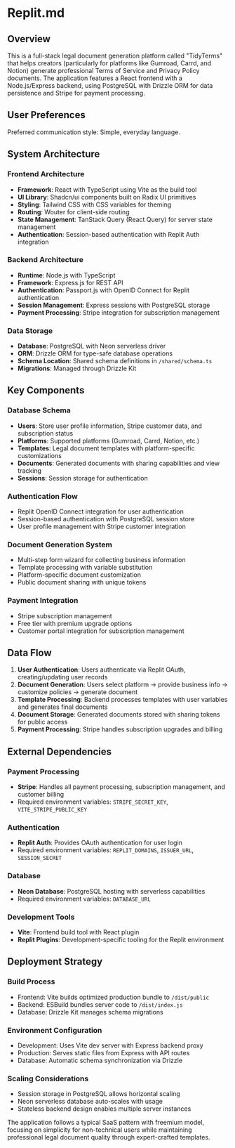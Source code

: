 # Replit.md

## Overview

This is a full-stack legal document generation platform called "TidyTerms" that helps creators (particularly for platforms like Gumroad, Carrd, and Notion) generate professional Terms of Service and Privacy Policy documents. The application features a React frontend with a Node.js/Express backend, using PostgreSQL with Drizzle ORM for data persistence and Stripe for payment processing.

## User Preferences

Preferred communication style: Simple, everyday language.

## System Architecture

### Frontend Architecture
- **Framework**: React with TypeScript using Vite as the build tool
- **UI Library**: Shadcn/ui components built on Radix UI primitives
- **Styling**: Tailwind CSS with CSS variables for theming
- **Routing**: Wouter for client-side routing
- **State Management**: TanStack Query (React Query) for server state management
- **Authentication**: Session-based authentication with Replit Auth integration

### Backend Architecture
- **Runtime**: Node.js with TypeScript
- **Framework**: Express.js for REST API
- **Authentication**: Passport.js with OpenID Connect for Replit authentication
- **Session Management**: Express sessions with PostgreSQL storage
- **Payment Processing**: Stripe integration for subscription management

### Data Storage
- **Database**: PostgreSQL with Neon serverless driver
- **ORM**: Drizzle ORM for type-safe database operations
- **Schema Location**: Shared schema definitions in `/shared/schema.ts`
- **Migrations**: Managed through Drizzle Kit

## Key Components

### Database Schema
- **Users**: Store user profile information, Stripe customer data, and subscription status
- **Platforms**: Supported platforms (Gumroad, Carrd, Notion, etc.)
- **Templates**: Legal document templates with platform-specific customizations
- **Documents**: Generated documents with sharing capabilities and view tracking
- **Sessions**: Session storage for authentication

### Authentication Flow
- Replit OpenID Connect integration for user authentication
- Session-based authentication with PostgreSQL session store
- User profile management with Stripe customer integration

### Document Generation System
- Multi-step form wizard for collecting business information
- Template processing with variable substitution
- Platform-specific document customization
- Public document sharing with unique tokens

### Payment Integration
- Stripe subscription management
- Free tier with premium upgrade options
- Customer portal integration for subscription management

## Data Flow

1. **User Authentication**: Users authenticate via Replit OAuth, creating/updating user records
2. **Document Generation**: Users select platform → provide business info → customize policies → generate document
3. **Template Processing**: Backend processes templates with user variables and generates final documents
4. **Document Storage**: Generated documents stored with sharing tokens for public access
5. **Payment Processing**: Stripe handles subscription upgrades and billing

## External Dependencies

### Payment Processing
- **Stripe**: Handles all payment processing, subscription management, and customer billing
- Required environment variables: `STRIPE_SECRET_KEY`, `VITE_STRIPE_PUBLIC_KEY`

### Authentication
- **Replit Auth**: Provides OAuth authentication for user login
- Required environment variables: `REPLIT_DOMAINS`, `ISSUER_URL`, `SESSION_SECRET`

### Database
- **Neon Database**: PostgreSQL hosting with serverless capabilities
- Required environment variables: `DATABASE_URL`

### Development Tools
- **Vite**: Frontend build tool with React plugin
- **Replit Plugins**: Development-specific tooling for the Replit environment

## Deployment Strategy

### Build Process
- Frontend: Vite builds optimized production bundle to `/dist/public`
- Backend: ESBuild bundles server code to `/dist/index.js`
- Database: Drizzle Kit manages schema migrations

### Environment Configuration
- Development: Uses Vite dev server with Express backend proxy
- Production: Serves static files from Express with API routes
- Database: Automatic schema synchronization via Drizzle

### Scaling Considerations
- Session storage in PostgreSQL allows horizontal scaling
- Neon serverless database auto-scales with usage
- Stateless backend design enables multiple server instances

The application follows a typical SaaS pattern with freemium model, focusing on simplicity for non-technical users while maintaining professional legal document quality through expert-crafted templates.